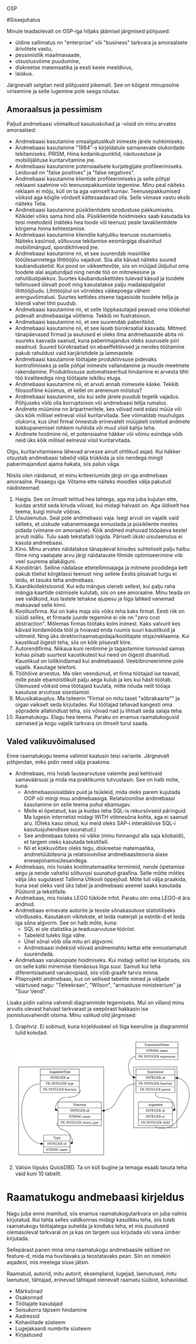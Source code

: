 OSP

#Sissejuhatus

Minule teadaolevalt on OSP-iga hiljaks jäämisel järgmised põhjused:

* üldine sallimatus nn "enterprise" või "business" tarkvara ja amoraalsete ärivõtete vastu,
* pessimistlik maailmavaade,
* otsustusvõime puudumine,
* diskreetse matemaatika ja eesti keele meeldivus,
* laiskus.

Järgnevalt selgitan neid põhjuseid pikemalt. See on kõigest minupoolne virisemine ja selle lugemine pole seega nõutav.

## Amoraalsus ja pessimism

Paljud andmebaasi võimalikud kasutuskohad ja -viisid on minu arvates amoraalsed:

* Andmebaasi kasutamine omaalgatuslikult inimeste järele nuhkimiseks.
* Andmebaasi kasutamine "1984"-s kirjeldatule sarnanevate olukordade tekitamiseks. PRISM, Hiina kodanikupunktid, näotuvastuse ja mobiilijälituse kuritarvitamine jne.
* Andmebaasi kasutamine potensiaalsete kurjategijate profileerimiseks. Leiduvad nn "false positives" ja "false negatives".
* Andmebaasi kasutamine klientide profileerimiseks ja selle põhjal reklaami saatmine või teenusepakkumiste tegemine. Minu peal näiteks reklaam ei mõju, küll on ta aga vaimselt kurnav. Teenusepakkumised võiksid aga kõigile võrdselt kättesaadavad olla. Selle viimase vastu eksib näiteks Telia.
* Andmebaasi kasutamine püsiklientidele soodustuse pakkumiseks. Kõikidel võiks sama hind olla. Püsiklientide hoidmiseks saab kasutada ka teisi meetodeid (näiteks hea toode või teenus) peale tavaklientidele kõrgema hinna kehtestamise.
* Andmebaasi kasutamine kliendile kahjuliku teenuse osutamiseks. Näiteks kasiinod, sõltuvuse tekitamise eesmärgiga disainitud mobiilimängud, spordikihlveod jne.
* Andmebaasi kasutamine nii, et see suurendab masinlike tööülesannetega lihttööjõu vajadust. Siia alla käivad näiteks suured kaubandusketid. Kui pood on väikeettevõte, siis on müüjad üldjuhul oma toodete alal asjatundjad ning nende töö on mitmekesine ja rahuldustpakkuv. Suurtes kaubanduskettides tulevad käsud ja toodete tellimused ülevalt poolt ning kasutatakse palju madalapalgalist lihttööjõudu. Lihttööjõul on võrreldes väikepoega vähem arenguvõimalusi. Suurtes kettides otsene tagasiside toodete tellja ja kliendi vahel tihti puudub.
* Andmebaasi kasutamine nii, et selle lõppkasutajad peavad oma töökohal pidevalt andmebaasiga võitlema. Tekkib nn fustratsioon.
* Andmebaasi kasutamine nii, et see suurendab paberitööd.
* Andmebaasi kasutamine nii, et see laseb bürokraatial kasvada. Mitmed tänapäevased firmad ja asutused ei oleks ilma andmebaaside abita nii suureks kasvada saanud, kuna paberimajandus oleks suurusele piiri seadnud. Suured bürokraatiad on ebaeffektiivsed ja nendes töötamine pakub rahuldust vaid karjäristidele ja lammastele.
* Andmebaasi kasutamine töötajate produktiivsuse pidevaks kontrollimiseks ja selle põhjal inimeste vallandamine ja muude meetmete rakendamine. Produktiivsuse automatiseeritud hindamine ei arvesta tihti töö kvaliteediga ning töötajate isikliku eluga.
* Andmebaasi kasutamine nii, et arvuti annab inimesele käske. Tekkib filosoofiline küsimus, et kellel on arenenum mõistus?
* Andmebaasi kasutamine, siis kui selle järele puudub tegelik vajadus. Põhjuseks võib olla korruptsioon või andmebaasi tellja rumalus.
* Andmete müümine nn äripartneritele, kes võivad neid edasi müüa või üks kõik millisel eelneval viisil kuritarvitada. See võimaldab muuhulgas olukorra, kus ühel firmal õnnestub erinevatelt müüjatelt ostetud andmete kokkupanemisel  rohkem nuhkida või muul viisil kahju teha.
* Andmete hoidmine nii, et potensiaalne häkker või võimu esindaja võib neid üks kõik millisel eelneval viisil kuritarvitada.

Olgu, kuritarvitamisena lähevad arvesse ainult ohtlikud asjad. Kui häkker otsustab andmebaasi tabelid välja trükkida ja siis nendega mingit paberimajandust ajama hakata, siis palun väga.

Niisiis olen näidanud, et minu kriteeriumide järgi on iga andmebaas amoraalne. Peaaegu iga. Võtame ette näiteks moodles välja pakutud näidisteemad.

1. Haigla. See on ilmselt tehtud hea tahtega, aga ma juba kujutan ette, kuidas arstid seda kiruda võivad, kui midagi halvasti on. Aga üldiselt hea teema, kuigi minule võõras.
2. Uisulaenutus. Seal pole andmebaasi vaja. Isegi arvuti on vajalik vaid selleks, et uiskude vabanemisaega ennustada ja püsikliente meeles pidada (viimane on amoraalne). Kõik andmed mahuvad tööpäeva kestel arvuti mällu. Tulu saab tekstafaili logida. Päriselt ükski uisulaenutus ei kasuta andmebaasi.
3. Kino. Minu arvates näidatakse tänapäeval kinodes suhteliselt palju halbu filme ning vaatajate arvu järgi näidatavate filmide optimiseerimine viib veel suurema allakäiguni.
4. Kondiitriäri. Selline nädalase ettetellimisajaga ja mitmete poodidega kett pakub tõelist kõrgklassi teenust ning sellele Eestis piisavalt turgu ei leidu, et tasuks teha andmebaas.
5. Kaardikollektsioonid. Kui edu mängus oleneb sellest, kui palju raha mängja kaartide ostmisele kulutab, siis on see amoraalne. Minu teada on see valdkond, kus lastele tehakse ajupesu ja liiga lahked vanemad maksavad selle kinni.
6. Koolitusfirma. Kui on kaks maja siis võiks teha kaks firmat. Eesti riik on süüdi selles, et firmade juurde tegemine ei ole nn "zero cost abstraction". Mõlemas firmas töötaks kolm inimest. Kaks valvurit kes käivad kordamööda tööl ja hoiavad enda ruumis suuri kaustikuid ja võtmeid. Ning üks direktor/raamatupidaja/koolitajate otsja/reklaamia. Kui kaustikud õigesti teha, siis on kõik piisavalt kiire.
7. Autorendifirma. Niikaua kuni rentimine ja tagastamine toimuvad samas kohas piisab suurtest kaustikutest kui need on õigesti disainitud. Kaustikud on lollikindlamad kui andmebaasid. Veebibroneerimine pole vajalik. Kasutage telefoni.
8. Tööhõive arvestus. Ma olen veendunud, et firma töötajad ise teavad, mille peale ebamõistlikult palju aega kulub ja kes kui hästi töötab. Ülemused võiksid oma töötajaid kuulata, mitte nõuda neilt tööaja kasutuse arvutisse sisestamist.
9. Muusikakauplus. Ma tsiteerin "Firmal on mitu taset "sõbrakaarte"" ja oigan vaikselt seda kirjutades. Kui töötajad tahavad kangesti oma sõpradele allahindlust teha, siis võivad nad ju lihtsalt seda salaja teha.
10. Raamatukogu. Elagu hea teema. Paraku on enamus raamatukogusid sarnased ja kogu vajalik tarkvara on ilmselt turul saada.

## Valed valikuvõimalused

Enne raamatukogu teema valimist kaalusin teisi variante. Järgnevalt põhjendan, miks pidin need välja praakima.

* Andmebaas, mis hoiab lausearvutuse valemite peal kehtivaid samaväärsusi ja mida ma praktikumis tutvustasin. See on halb mõte, kuna:
  * Andmebaassisaldaks puid ja tsükleid, mida oleks parem kujutada OOP või mingi muu andmebaasiga. Relatsioonilise andmebaasi kasutamine on selle teema puhul ebamugav.
  * Meile ei õpetatud, kas ja kuidas teha SQL-is rekursiivseid päringuid. Ma lugesin internetist midagi WITH võtmesõna kohta, aga ei saanud aru. (Oleks kasu olnud, kui meid oleks SAP-i interaktiivse SQL-i kasutusjuhendisse suunatud.)
  * See andmebaas tuleks nii väike (minu hinnangul alla saja kilobaidi), et targem oleks kasutada tekstifaili. 
  * Nii et kokkuvõttes oleks tegu, diskreetse matemaatika, andmetüübiteoria ja relatsioonilise andmebaasiteooria alase enesepiinamisülesandega.
* Andmebaas, mis hoiaks koolimatemaatika termineid, nende õpetamise aegu ja nende vahelisi sõltuvusi suunatud graafina. Selle mõtte mõtles välja üks sugulasest Tallinna Ülikooli õppejõud. Mõte tuli välja praakida, kuna seal oleks vaid üks tabel ja andmebaasi asemel saaks kasutada Püütonit ja tekstifaile.
* Andmebaas, mis hoiaks LEGO tükkide infot. Paraku olin oma LEGO-d ära andnud.
* Andmebaas erinevate autorite ja teoste sõnakasutuse statistiliseks võrdluseks. Kasutaksin vikitekste, et leida materjali ja estnltk-d et leida iga sõna algvorm. See on halb mõte, kuna:
  * SQL ei ole statistika ja teadusarvutuse tööriist.
  * Tabeleid tuleks liiga vähe.
  * Ühel sõnal võib olla mitu eri algvormi.
  * Andmebaasi indeksid võivad andmemahtu kettal ette ennustamatult suurendada.
* Andmebaas varukoopiate hoidmiseks. Kui midagi sellist ise kirjutada, siis on selle katki minemise tõenäosus liiga suur. Samuti kui teha diferentsiaalseid varukoopiaid, siis võib graafe tarvis minna.
* Pilaprojekti andmebaas, kus on sellised tabelite nimed ja väljade väärtused nagu: "Teleekraan", "Wilson", "armastuse ministeerium" ja "Suur Vend".

Lisaks pidin valima vahendi diagrammide tegemiseks. Mul on villand minu arvutis olevast halvast tarkvarast ja seepõrast hakkasin ise joonistusvahendit otsima. Minu valikud olid järgmised:

1. Graphviz. Ei sobinud, kuna kirjelduskeel oli liiga keeruline ja diagrammid tulid koledad.

   ![](test1.svg)

2. Valisin lõpuks QuickDBD. Ta on küll bugine ja temaga esaab tasuta teha vaid kuni 10 tabelit.

# Raamatukogu andmebaasi kirjeldus

Nagu juba enne mainitud, siis enamus raamatukogutarkvara on juba valmis kirjutatud. Kui tahta selles valdkonnas midagi kasulikku teha, siis tuleb raamatukogu töötajatega suhelda ja kindlaks teha, et mis puudused olemasoleval tarkvaral on ja kas on targem uus kirjutada või vana ümber kirjutada.

Sellepärast panen mina oma raamatukogu andmebaasile sellised nn feature-d, mida ma huvitavaks ja teostatavaks pean. Siin on nimekiri asjadest, mis meelega sisse jätsin.

Raamatud, autorid, mitu autorit, eksemplarid, lugejad, laenutused, mitu laenutust, tähtajad, erinevad tähtajad olenevalt raamatu tüübist, kohaviidad.

* Märksõnad
* Osakonnad
* Töötajate kasutajad
* Seisukorra täpsem hindamine
* Aadressid
* Kohaviitade süsteem
* Lugejakaardi numbrite süsteem
* Kirjastused

